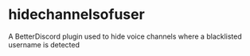 # hidechannelsofuser
A BetterDiscord plugin used to hide voice channels where a blacklisted username is detected
